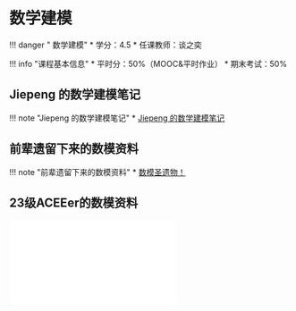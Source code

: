# 数学建模
!!! danger " 数学建模"
    * 学分：4.5
    * 任课教师：谈之奕

!!! info "课程基本信息"
    * 平时分：50%（MOOC&平时作业）
    * 期末考试：50%

## Jiepeng 的数学建模笔记
!!! note "Jiepeng 的数学建模笔记"
    * [Jiepeng 的数学建模笔记](https://note.jiepeng.tech/Fundemental/Mathematical-Modeling/)

## 前辈遗留下来的数模资料
!!! note "前辈遗留下来的数模资料"
	* [数模圣遗物！](https://pan.baidu.com/s/12hkplJEaEiOvn5qO8z92zA?pwd=7rhd) 

## 23级ACEEer的数模资料
<object data="23级ACEE数学建模期末复习资料.pdf" type="application/pdf" width="100%" height="800">
    <embed src="23级ACEE数学建模期末复习资料.pdf" type="application/pdf" />
</object>